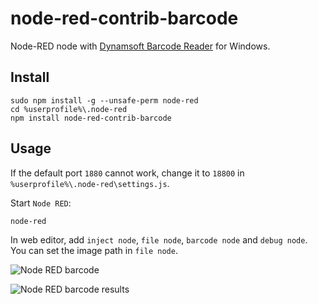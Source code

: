 # node-red-contrib-barcode

Node-RED node with [Dynamsoft Barcode Reader](https://www.dynamsoft.com/Products/Dynamic-Barcode-Reader.aspx) for Windows.

## Install

```
sudo npm install -g --unsafe-perm node-red
cd %userprofile%\.node-red
npm install node-red-contrib-barcode
```

## Usage
If the default port `1880` cannot work, change it to `18800` in `%userprofile%\.node-red\settings.js`.

Start `Node RED`:

```
node-red
```

In web editor, add `inject node`, `file node`, `barcode node` and `debug node`. You can set the image path in `file node`.

![Node RED barcode](https://www.codepool.biz/wp-content/uploads/2018/11/node-red-debug.PNG)

![Node RED barcode results](https://www.codepool.biz/wp-content/uploads/2018/11/node-red-barcode-results.PNG)
